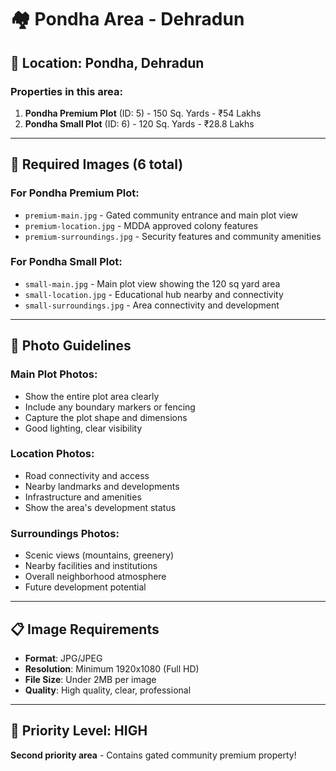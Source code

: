 # 🏘️ Pondha Area - Dehradun

## 📍 **Location**: Pondha, Dehradun

### **Properties in this area:**
1. **Pondha Premium Plot** (ID: 5) - 150 Sq. Yards - ₹54 Lakhs
2. **Pondha Small Plot** (ID: 6) - 120 Sq. Yards - ₹28.8 Lakhs

---

## 📸 **Required Images (6 total)**

### **For Pondha Premium Plot:**
- `premium-main.jpg` - Gated community entrance and main plot view
- `premium-location.jpg` - MDDA approved colony features
- `premium-surroundings.jpg` - Security features and community amenities

### **For Pondha Small Plot:**
- `small-main.jpg` - Main plot view showing the 120 sq yard area
- `small-location.jpg` - Educational hub nearby and connectivity
- `small-surroundings.jpg` - Area connectivity and development

---

## 🎯 **Photo Guidelines**

### **Main Plot Photos:**
- Show the entire plot area clearly
- Include any boundary markers or fencing
- Capture the plot shape and dimensions
- Good lighting, clear visibility

### **Location Photos:**
- Road connectivity and access
- Nearby landmarks and developments
- Infrastructure and amenities
- Show the area's development status

### **Surroundings Photos:**
- Scenic views (mountains, greenery)
- Nearby facilities and institutions
- Overall neighborhood atmosphere
- Future development potential

---

## 📋 **Image Requirements**
- **Format**: JPG/JPEG
- **Resolution**: Minimum 1920x1080 (Full HD)
- **File Size**: Under 2MB per image
- **Quality**: High quality, clear, professional

---

## 🚀 **Priority Level: HIGH**
**Second priority area** - Contains gated community premium property! 